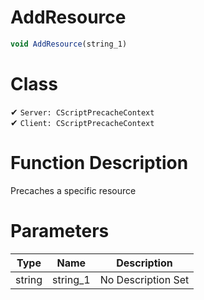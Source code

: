 # AddResource
```js	
void AddResource(string_1)
```
# Class
✔ `Server: CScriptPrecacheContext`  
✔ `Client: CScriptPrecacheContext`  

# Function Description
Precaches a specific resource
# Parameters
Type|Name|Description
--|--|--
string|string_1|No Description Set
